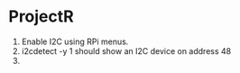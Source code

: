 # ProjectR

1. Enable I2C using RPi menus.
2. i2cdetect -y 1 should show an I2C device on address 48
3. 

